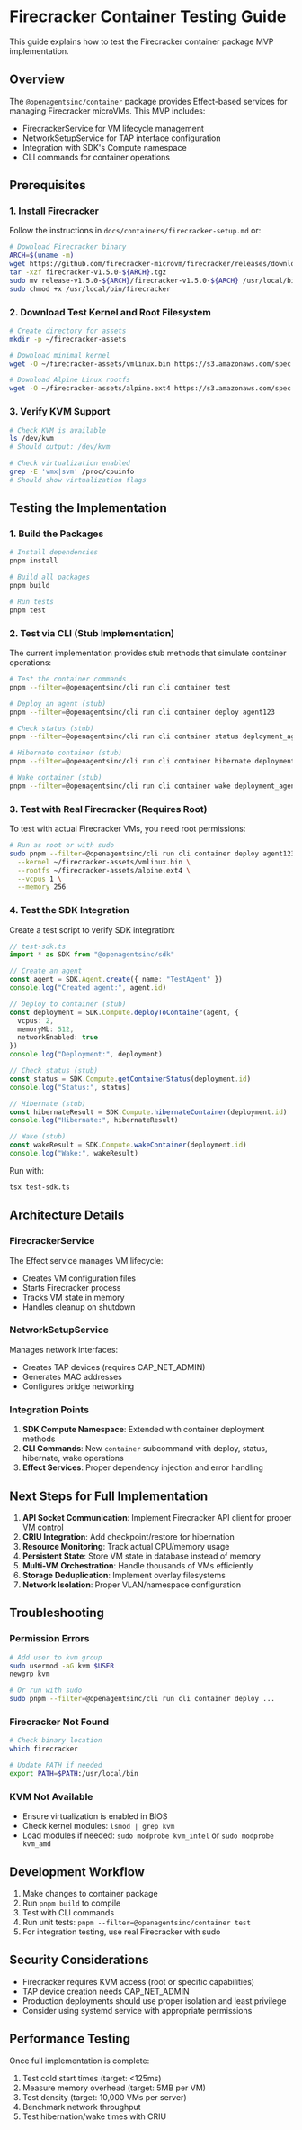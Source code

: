# Firecracker Container Testing Guide

This guide explains how to test the Firecracker container package MVP implementation.

## Overview

The `@openagentsinc/container` package provides Effect-based services for managing Firecracker microVMs. This MVP includes:

- FirecrackerService for VM lifecycle management
- NetworkSetupService for TAP interface configuration
- Integration with SDK's Compute namespace
- CLI commands for container operations

## Prerequisites

### 1. Install Firecracker

Follow the instructions in `docs/containers/firecracker-setup.md` or:

```bash
# Download Firecracker binary
ARCH=$(uname -m)
wget https://github.com/firecracker-microvm/firecracker/releases/download/v1.5.0/firecracker-v1.5.0-${ARCH}.tgz
tar -xzf firecracker-v1.5.0-${ARCH}.tgz
sudo mv release-v1.5.0-${ARCH}/firecracker-v1.5.0-${ARCH} /usr/local/bin/firecracker
sudo chmod +x /usr/local/bin/firecracker
```

### 2. Download Test Kernel and Root Filesystem

```bash
# Create directory for assets
mkdir -p ~/firecracker-assets

# Download minimal kernel
wget -O ~/firecracker-assets/vmlinux.bin https://s3.amazonaws.com/spec.ccfc.min/img/quickstart_guide/x86_64/kernels/vmlinux.bin

# Download Alpine Linux rootfs
wget -O ~/firecracker-assets/alpine.ext4 https://s3.amazonaws.com/spec.ccfc.min/ci-artifacts/disks/alpine/alpine-rootfs.ext4
```

### 3. Verify KVM Support

```bash
# Check KVM is available
ls /dev/kvm
# Should output: /dev/kvm

# Check virtualization enabled
grep -E 'vmx|svm' /proc/cpuinfo
# Should show virtualization flags
```

## Testing the Implementation

### 1. Build the Packages

```bash
# Install dependencies
pnpm install

# Build all packages
pnpm build

# Run tests
pnpm test
```

### 2. Test via CLI (Stub Implementation)

The current implementation provides stub methods that simulate container operations:

```bash
# Test the container commands
pnpm --filter=@openagentsinc/cli run cli container test

# Deploy an agent (stub)
pnpm --filter=@openagentsinc/cli run cli container deploy agent123

# Check status (stub)
pnpm --filter=@openagentsinc/cli run cli container status deployment_agent123_1234567890

# Hibernate container (stub)
pnpm --filter=@openagentsinc/cli run cli container hibernate deployment_agent123_1234567890

# Wake container (stub)
pnpm --filter=@openagentsinc/cli run cli container wake deployment_agent123_1234567890
```

### 3. Test with Real Firecracker (Requires Root)

To test with actual Firecracker VMs, you need root permissions:

```bash
# Run as root or with sudo
sudo pnpm --filter=@openagentsinc/cli run cli container deploy agent123 \
  --kernel ~/firecracker-assets/vmlinux.bin \
  --rootfs ~/firecracker-assets/alpine.ext4 \
  --vcpus 1 \
  --memory 256
```

### 4. Test the SDK Integration

Create a test script to verify SDK integration:

```typescript
// test-sdk.ts
import * as SDK from "@openagentsinc/sdk"

// Create an agent
const agent = SDK.Agent.create({ name: "TestAgent" })
console.log("Created agent:", agent.id)

// Deploy to container (stub)
const deployment = SDK.Compute.deployToContainer(agent, {
  vcpus: 2,
  memoryMb: 512,
  networkEnabled: true
})
console.log("Deployment:", deployment)

// Check status (stub)
const status = SDK.Compute.getContainerStatus(deployment.id)
console.log("Status:", status)

// Hibernate (stub)
const hibernateResult = SDK.Compute.hibernateContainer(deployment.id)
console.log("Hibernate:", hibernateResult)

// Wake (stub)
const wakeResult = SDK.Compute.wakeContainer(deployment.id)
console.log("Wake:", wakeResult)
```

Run with:
```bash
tsx test-sdk.ts
```

## Architecture Details

### FirecrackerService

The Effect service manages VM lifecycle:
- Creates VM configuration files
- Starts Firecracker process
- Tracks VM state in memory
- Handles cleanup on shutdown

### NetworkSetupService

Manages network interfaces:
- Creates TAP devices (requires CAP_NET_ADMIN)
- Generates MAC addresses
- Configures bridge networking

### Integration Points

1. **SDK Compute Namespace**: Extended with container deployment methods
2. **CLI Commands**: New `container` subcommand with deploy, status, hibernate, wake operations
3. **Effect Services**: Proper dependency injection and error handling

## Next Steps for Full Implementation

1. **API Socket Communication**: Implement Firecracker API client for proper VM control
2. **CRIU Integration**: Add checkpoint/restore for hibernation
3. **Resource Monitoring**: Track actual CPU/memory usage
4. **Persistent State**: Store VM state in database instead of memory
5. **Multi-VM Orchestration**: Handle thousands of VMs efficiently
6. **Storage Deduplication**: Implement overlay filesystems
7. **Network Isolation**: Proper VLAN/namespace configuration

## Troubleshooting

### Permission Errors
```bash
# Add user to kvm group
sudo usermod -aG kvm $USER
newgrp kvm

# Or run with sudo
sudo pnpm --filter=@openagentsinc/cli run cli container deploy ...
```

### Firecracker Not Found
```bash
# Check binary location
which firecracker

# Update PATH if needed
export PATH=$PATH:/usr/local/bin
```

### KVM Not Available
- Ensure virtualization is enabled in BIOS
- Check kernel modules: `lsmod | grep kvm`
- Load modules if needed: `sudo modprobe kvm_intel` or `sudo modprobe kvm_amd`

## Development Workflow

1. Make changes to container package
2. Run `pnpm build` to compile
3. Test with CLI commands
4. Run unit tests: `pnpm --filter=@openagentsinc/container test`
5. For integration testing, use real Firecracker with sudo

## Security Considerations

- Firecracker requires KVM access (root or specific capabilities)
- TAP device creation needs CAP_NET_ADMIN
- Production deployments should use proper isolation and least privilege
- Consider using systemd service with appropriate permissions

## Performance Testing

Once full implementation is complete:

1. Test cold start times (target: <125ms)
2. Measure memory overhead (target: 5MB per VM)
3. Test density (target: 10,000 VMs per server)
4. Benchmark network throughput
5. Test hibernation/wake times with CRIU